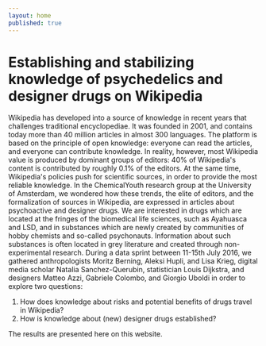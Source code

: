 ```yaml
---
layout: home
published: true
---
```


# Establishing and stabilizing knowledge of psychedelics and designer drugs on Wikipedia

Wikipedia has developed into a source of knowledge in recent years that challenges traditional encyclopediae. It was founded in 2001, and contains today more than 40 million articles in almost 300 languages. The platform is based on the principle of open knowledge: everyone can read the articles, and everyone can contribute knowledge. In reality, however, most Wikipedia value is produced by dominant groups of editors: 40% of Wikipedia's content is contributed by roughly 0.1% of the editors. At the same time, Wikipedia's policies push for scientific sources, in order to provide the most reliable knowledge.
In the ChemicalYouth research group at the University of Amsterdam, we wondered how these trends, the elite of editors, and the formalization of sources in Wikipedia, are expressed in articles about psychoactive and designer drugs. We are interested in drugs which are located at the fringes of the biomedical life sciences, such as Ayahuasca and LSD, and in substances which are newly created by communities of hobby chemists and so-called psychonauts. Information about such substances is often located in grey literature and created through non-experimental research.
During a data sprint between 11-15th July 2016, we gathered anthropologists Moritz Berning, Aleksi Hupli, and Lisa Krieg, digital media scholar Natalia Sanchez-Querubin, statistician Louis Dijkstra, and designers Matteo Azzi, Gabriele Colombo, and Giorgio Uboldi in order to explore two questions:
1. How does knowledge about risks and potential benefits of drugs travel in Wikipedia?
2. How is knowledge about (new) designer drugs established?

The results are presented here on this website.




